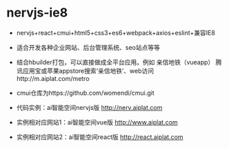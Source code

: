 # nervjs-ie8
 - nervjs+react+cmui+html5+css3+es6+webpack+axios+eslint+兼容IE8
 - 适合开发各种企业网站、后台管理系统、seo站点等等
 - 结合hbuilder打包，可以直接做成全平台应用。例如 亲信地铁（vueapp） 腾讯应用宝或苹果appstore搜索‘亲信地铁’、web访问http://m.aiplat.com/metro

 - cmui仓库为https://github.com/womendi/cmui.git
 
 - 代码实例：ai智能空间nervjs版  http://nerv.aiplat.com
 - 实例相对应网站1：ai智能空间vue版  http://www.aiplat.com 
 - 实例相对应网站2：ai智能空间react版  http://react.aiplat.com